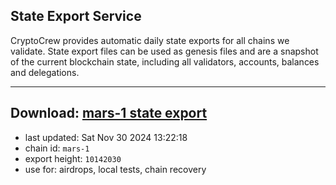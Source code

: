## State Export Service
CryptoCrew provides automatic daily state exports for all chains we validate. State export files can be used as genesis files and are a snapshot of the current blockchain state, including all validators, accounts, balances and delegations.

---
**Download: [mars-1 state export](https://dl-eu2.ccvalidators.com/SERVICE/mars/mars-1_export_10142030.json)**
---

- last updated: Sat Nov 30 2024 13:22:18
- chain id: `mars-1`
- export height: `10142030`
- use for: airdrops, local tests, chain recovery
